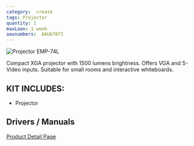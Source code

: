 ```yaml
---
category:  create
tags: Projector
quantity: 1
maxLoan: 1 week
aaunumbers:  AAU67072
---
```

![Projector EMP-74L](https://www.projektoren-datenbank.com/pdf/images/epson-emp-54-74.jpg)

Compact XGA projector with 1500 lumens brightness. Offers VGA and S-Video inputs. Suitable for small rooms and interactive whiteboards.
## KIT INCLUDES:
-  Projector

## Drivers / Manuals
[Product Detail Page](https://www.epson.dk/da_DK/produkter/projector/epson-emp-74l/p/1211)



